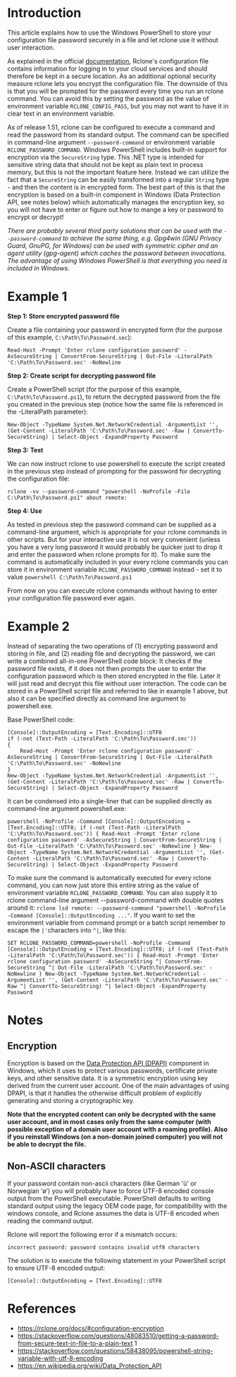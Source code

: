 # Introduction

This article explains how to use the Windows PowerShell to store your configuration file password securely in a file and let rclone use it without user interaction.

As explained in the official [documentation](https://rclone.org/docs/#configuration-encryption), Rclone's configuration file contains information for logging in to your cloud services and should therefore be kept in a secure location. As an additional optional security measure rclone lets you encrypt the configuration file. The downside of this is that you will be prompted for the password every time you run an rclone command. You can avoid this by setting the password as the value of environment variable `RCLONE_CONFIG_PASS`, but you may not want to have it in clear text in an environment variable.

As of release 1.51, rclone can be configured to execute a command and read the password from its standard output. The command can be specified in command-line argument `--password-command` or environment variable `RCLONE_PASSWORD_COMMAND`. Windows PowerShell includes built-in support for encryption via the `SecureString` type. This .NET type is intended for sensitive string data that should not be kept as plain text in process memory, but this is not the important feature here. Instead we can utilize the fact that a `SecureString` can be easily transformed into a regular `String` type - and then the content is in encrypted form. The best part of this is that the encryption is based on a built-in component in Windows (Data Protection API, see notes below) which automatically manages the encryption key, so you will not have to enter or figure out how to mange a key or password to encrypt or decrypt!

*There are probably several third party solutions that can be used with the `--password-command` to achieve the same thing, e.g. Gpg4win (GNU Privacy Guard, GnuPG, for Windows) can be used with symmetric cipher and an agent utility (gpg-agent) which caches the password between invocations. The advantage of using Windows PowerShell is that everything you need is included in Windows.*

# Example 1

**Step 1: Store encrypted password file**

Create a file containing your password in encrypted form (for the purpose of this example, `C:\Path\To\Password.sec`):
```
Read-Host -Prompt 'Enter rclone configuration password' -AsSecureString | ConvertFrom-SecureString | Out-File -LiteralPath 'C:\Path\To\Password.sec' -NoNewline
```

**Step 2: Create script for decrypting password file**

Create a PowerShell script (for the purpose of this example, `C:\Path\To\Password.ps1`), to return the decrypted password from the file you created in the previous step (notice how the same file is referenced in the -LiteralPath parameter):

```
New-Object -TypeName System.Net.NetworkCredential -ArgumentList '', (Get-Content -LiteralPath 'C:\Path\To\Password.sec' -Raw | ConvertTo-SecureString) | Select-Object -ExpandProperty Password
```

**Step 3: Test**

We can now instruct rclone to use powershell to execute the script created in the previous step instead of prompting for the password for decrypting the configuration file:

```
rclone -vv --password-command "powershell -NoProfile -File C:\Path\To\Password.ps1" about remote:
```

**Step 4: Use**

As tested in previous step the password command can be supplied as a command-line argument, which is appropriate for your rclone commands in other scripts. But for your interactive use it is not very convenient (unless you have a very long password it would probably be quicker just to drop it and enter the password when rclone prompts for it). To make sure the command is automatically included in your every rclone commands you can store it in environment variable `RCLONE_PASSWORD_COMMAND` instead - set it to value `powershell C:\Path\To\Password.ps1`

From now on you can execute rclone commands without having to enter your configuration file password ever again.

# Example 2

Instead of separating the two operations of (1) encrypting password and storing in file, and (2) reading file and decrypting the password, we can write a combined all-in-one PowerShell code block: It checks if the password file exists, if it does not then prompts the user to enter the configuration password which is then stored encrypted in the file. Later it will just read and decrypt this file without user interaction. The code can be stored in a PowerShell script file and referred to like in example 1 above, but also it can be specified directly as command line argument to powershell.exe.

Base PowerShell code:

```
[Console]::OutputEncoding = [Text.Encoding]::UTF8
if (-not (Test-Path -LiteralPath 'C:\Path\To\Password.sec'))
{
    Read-Host -Prompt 'Enter rclone configuration password' -AsSecureString | ConvertFrom-SecureString | Out-File -LiteralPath 'C:\Path\To\Password.sec' -NoNewline
}
New-Object -TypeName System.Net.NetworkCredential -ArgumentList '', (Get-Content -LiteralPath 'C:\Path\To\Password.sec' -Raw | ConvertTo-SecureString) | Select-Object -ExpandProperty Password
```

It can be condensed into a single-liner that can be supplied directly as command-line argument powershell.exe:

```
powershell -NoProfile -Command [Console]::OutputEncoding = [Text.Encoding]::UTF8; if (-not (Test-Path -LiteralPath 'C:\Path\To\Password.sec')) { Read-Host -Prompt 'Enter rclone configuration password' -AsSecureString | ConvertFrom-SecureString | Out-File -LiteralPath 'C:\Path\To\Password.sec' -NoNewline } New-Object -TypeName System.Net.NetworkCredential -ArgumentList '', (Get-Content -LiteralPath 'C:\Path\To\Password.sec' -Raw | ConvertTo-SecureString) | Select-Object -ExpandProperty Password
```

To make sure the command is automatically executed for every rclone command, you can now just store this entire string as the value of environment variable `RCLONE_PASSWORD_COMMAND`. You can also supply it to rclone command-line argument --password-command with double quotes around it: `rclone lsd remote: --password-command "powershell -NoProfile -Command [Console]::OutputEncoding ..."`. If you want to set the environment variable from command prompt or a batch script remember to escape the `|'`characters into `^|`, like this:

```
SET RCLONE_PASSWORD_COMMAND=powershell -NoProfile -Command [Console]::OutputEncoding = [Text.Encoding]::UTF8; if (-not (Test-Path -LiteralPath 'C:\Path\To\Password.sec')) { Read-Host -Prompt 'Enter rclone configuration password' -AsSecureString ^| ConvertFrom-SecureString ^| Out-File -LiteralPath 'C:\Path\To\Password.sec' -NoNewline } New-Object -TypeName System.Net.NetworkCredential -ArgumentList '', (Get-Content -LiteralPath 'C:\Path\To\Password.sec' -Raw ^| ConvertTo-SecureString) ^| Select-Object -ExpandProperty Password
```

# Notes

## Encryption

Encryption is based on the [Data Protection API (DPAPI)](https://en.wikipedia.org/wiki/Data_Protection_API) component in Windows, which it uses to protect various passwords, certificate private keys, and other sensitive data. It is a symmetric encryption using key derived from the current user account. One of the main advantages of using DPAPI, is that it handles the otherwise difficult problem of explicitly generating and storing a cryptographic key.

**Note that the encrypted content can only be decrypted with the same user account, and in most cases only from the same computer (with possible exception of a domain user account with a roaming profile). Also if you reinstall Windows (on a non-domain joined computer) you will not be able to decrypt the file.**

## Non-ASCII characters

If your password contain non-ascii characters (like German 'ü' or Norwegian 'ø') you will probably have to force UTF-8 encoded console output from the PowerShell executable. PowerShell defaults to writing standard output using the legacy OEM code page, for compatibility with the windows console, and Rclone assumes the data is UTF-8 encoded when reading the command output.

Rclone will report the following error if a mismatch occurs:

`incorrect password: password contains invalid utf8 characters`

The solution is to execute the following statement in your PowerShell script to ensure UTF-8 encoded output:

`[Console]::OutputEncoding = [Text.Encoding]::UTF8`

# References

* https://rclone.org/docs/#configuration-encryption
* https://stackoverflow.com/questions/48083510/getting-a-password-from-secure-text-in-file-to-a-plain-text 1
* https://stackoverflow.com/questions/58438095/powershell-string-variable-with-utf-8-encoding
* https://en.wikipedia.org/wiki/Data_Protection_API